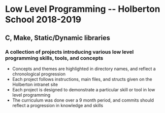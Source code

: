# Low Level Programming -- Holberton School 2018-2019
## C, Make, Static/Dynamic libraries
### A collection of projects introducing various low level programming skills, tools, and concepts
- Concepts and themes are highlighted in directory names, and reflect a chronological progression
- Each project follows instructions, main files, and structs given on the Holberton intranet site
- Each project is designed to demonstrate a particular skill or tool in low level programming
- The curriculum was done over a 9 month period, and commits should reflect a progression in knowledge and skills
